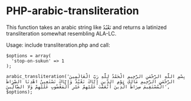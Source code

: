 PHP-arabic-transliteration
==========================

This function takes an arabic string like نَعْبُدُ and returns a latinized transliteration somewhat resembling ALA-LC.

Usage: include transliteration.php and call:

```
$options = array(
  'stop-on-sukun' => 1
);

arabic_transliteration('بِسْمِ اللَّهِ الرَّحْمَنِ الرَّحِيمِ الْحَمْدُ لِلَّهِ رَبِّ الْعَالَمِينَ الرَّحْمَنِ الرَّحِيمِ مَالِكِ يَوْمِ الدِّينِ إِيَّاكَ نَعْبُدُ وَإِيَّاكَ نَسْتَعِينُ اهْدِنَا الصِّرَاطَ الْمُسْتَقِيمَ صِرَاطَ الَّذِينَ أَنْعَمْتَ عَلَيْهِمْ غَيْرِ الْمَغْضُوبِ عَلَيْهِمْ وَلا الضَّالِّينَ', $options);
```